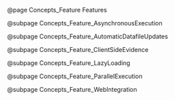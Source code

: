 @page Concepts_Feature Features

@subpage Concepts_Feature_AsynchronousExecution

@subpage Concepts_Feature_AutomaticDatafileUpdates

@subpage Concepts_Feature_ClientSideEvidence

@subpage Concepts_Feature_LazyLoading

@subpage Concepts_Feature_ParallelExecution

@subpage Concepts_Feature_WebIntegration
